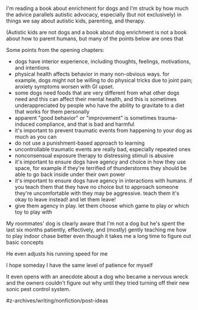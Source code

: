 # 
I'm reading a book about enrichment for dogs and I'm struck by how much the advice parallels autistic advocacy, especially (but not exclusively) in things we say about autistic kids, parenting, and therapy. 

(Autistic kids are not dogs and a book about dog enrichment is not a book about how to parent humans, but many of the points below are ones that 




Some points from the opening chapters: 
 - dogs have interior experience, including thoughts, feelings, motivations, and intentions
 - physical health affects behavior in many non-obvious ways. for example, dogs might not be willing to do physical tricks due to joint pain; anxiety symptoms worsen with GI upset.
 - some dogs need foods that are very different from what other dogs need and this can affect their mental health, and this is sometimes underappreciated by people who have the ability to gravitate to a diet that works for them personally
 - apparent "good behavior" or "improvement" is sometimes trauma-induced compliance, and that is bad and harmful
 - it's important to prevent traumatic events from happening to your dog as much as you can
 - do not use a punishment-based approach to learning
 - uncontrollable traumatic events are really bad, especially repeated ones
 - nonconsensual exposure therapy to distressing stimuli is abusive
 - it's important to ensure dogs have agency and choice in how they use space, for example if they're terrified of thunderstorms they should be able to go back inside under their own power
 - it's important to ensure dogs have agency in interactions with humans. if you teach them that they have no choice but to approach someone they're uncomfortable with they may be aggressive. teach them it's okay to leave instead! and let them leave!
 - give them agency in play. let them choose which game to play or which toy to play with



My roommates' dog is clearly aware that I'm not a dog but he's spent the last six months patiently, effectively, and (mostly) gently teaching me how to play indoor chase better even though it takes me a long time to figure out basic concepts

He even adjusts his running speed for me

I hope someday I have the same level of patience for myself 




It even opens with an anecdote about a dog who became a nervous wreck and the owners couldn't figure out why until they tried turning off their new sonic pest control system. 

#z-archives/writing/nonfiction/post-ideas